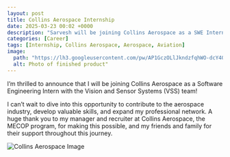 ```yaml
---
layout: post
title: Collins Aerospace Internship
date: 2025-03-23 00:02 +0000
description: "Sarvesh will be joining Collins Aerospace as a SWE Intern with the Vision and Sensor Systems team!"
categories: [Career]
tags: [Internship, Collins Aerospace, Aerospace, Aviation]
image:
  path: "https://lh3.googleusercontent.com/pw/AP1GczOLlJkndzfqhWO-dcY40RiXTeyjK4DqNqbXNDBoqO_sKrUBWPYHe_9lMCugWMQ5Bo5jycUhHQE4-ufyF8koKRoJp-AeKoKycNB5GaGFheA9gqFeNBhoyPe3AApQLpGDdN5rtWPQRFr4dZzm5X0kkIpP=w1200-h730-s-no-gm"
  alt: Photo of finished product"
---
```

I’m thrilled to announce that I will be joining Collins Aerospace as a Software Engineering Intern with the Vision and Sensor Systems (VSS) team!

I can’t wait to dive into this opportunity to contribute to the aerospace industry, develop valuable skills, and expand my professional network. A huge thank you to my manager and recruiter at Collins Aerospace, the MECOP program, for making this possible, and my friends and family for their support throughout this journey.

![Collins Aerospace Image](https://lh3.googleusercontent.com/pw/AP1GczMTGxFKgGTB6MXbz6N3T50w9PRQX3EVRYfpe5qb2yT_A41FSsDLy-v-z5j33oLeBW1IBruPLWCoJ5fAcMpYsxeHYIQolyWRILBcXEnpAe5aXEjt_6XHmHA0r7GVbbINi5cMsHx85WGqLoG9ZLmtnn7o=w1712-h1538-s-no-gm)
